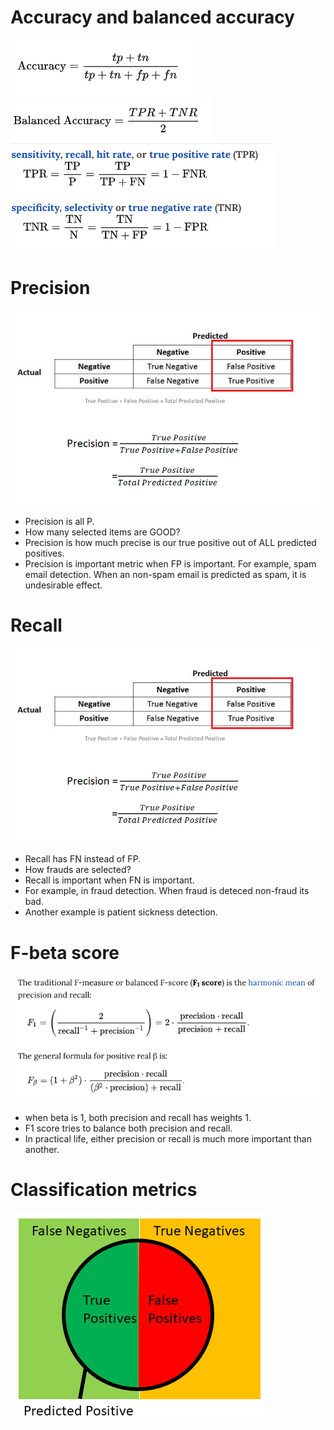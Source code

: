 # Accuracy and balanced accuracy
![](accuracy.png)
![](balanced_accuracy.png)
![](tpr_tnr.png)

# Precision
![](precision.png)
- Precision is all P.
- How many selected items are GOOD?
- Precision is how much precise is our true positive out of ALL predicted positives.
- Precision is important metric when FP is important. For example, spam email detection.
  When an non-spam email is predicted as spam, it is undesirable effect.

# Recall
![](precision.png)
- Recall has FN instead of FP.
- How frauds are selected?
- Recall is important when FN is important.
- For example, in fraud detection. When fraud is deteced non-fraud its bad.
- Another example is patient sickness detection.

# F-beta score
![](fbeta_score.png)
- when beta is 1, both precision and recall has weights 1.
- F1 score tries to balance both precision and recall.
- In practical life, either precision or recall is much more important than another.

# Classification metrics
![](classification_metrics.png)

